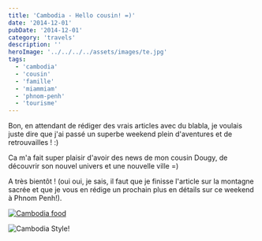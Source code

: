 ```yaml
---
title: 'Cambodia - Hello cousin! =)'
date: '2014-12-01'
pubDate: '2014-12-01'
category: 'travels'
description: ''
heroImage: '../../../../assets/images/te.jpg'
tags:
  - 'cambodia'
  - 'cousin'
  - 'famille'
  - 'miammiam'
  - 'phnom-penh'
  - 'tourisme'
---
```


Bon, en attendant de rédiger des vrais articles avec du blabla, je voulais juste dire que j'ai passé un superbe weekend plein d'aventures et de retrouvailles ! :)

Ca m'a fait super plaisir d'avoir des news de mon cousin Dougy, de découvrir son nouvel univers et une nouvelle ville =)

A très bientôt ! (oui oui, je sais, il faut que je finisse l'article sur la montagne sacrée et que je vous en rédige un prochain plus en détails sur ce weekend à Phnom Penh!).

[![Cambodia food](http://malparty.fr/wp-content/uploads/2014/12/cambodia_doug-2.jpg)](http://malparty.fr/wp-content/uploads/2014/12/cambodia_doug-2-big.jpg)

![Cambodia Style!](http://malparty.fr/wp-content/uploads/2014/12/cambodia_doug-1.jpg)
